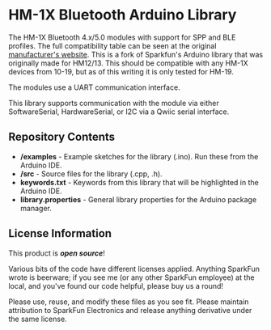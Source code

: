 HM-1X Bluetooth Arduino Library
==============================

The HM-1X Bluetooth 4.x/5.0 modules with support for SPP and BLE profiles.
The full compatibility table can be seen at the original [manufacturer's website](http://www.jnhuamao.cn/).
This is a fork of Sparkfun's Arduino library that was originally made for HM12/13.
This should be compatible with any HM-1X devices from 10-19, but as of this writing it is only tested for HM-19.

The modules use a UART communication interface.

This library supports communication with the module via either SoftwareSerial, HardwareSerial, or I2C via a Qwiic serial interface.

Repository Contents
-------------------

* **/examples** - Example sketches for the library (.ino). Run these from the Arduino IDE. 
* **/src** - Source files for the library (.cpp, .h).
* **keywords.txt** - Keywords from this library that will be highlighted in the Arduino IDE. 
* **library.properties** - General library properties for the Arduino package manager. 

License Information
-------------------

This product is _**open source**_! 

Various bits of the code have different licenses applied. Anything SparkFun wrote is beerware; if you see me (or any other SparkFun employee) at the local, and you've found our code helpful, please buy us a round!

Please use, reuse, and modify these files as you see fit. Please maintain attribution to SparkFun Electronics and release anything derivative under the same license.
